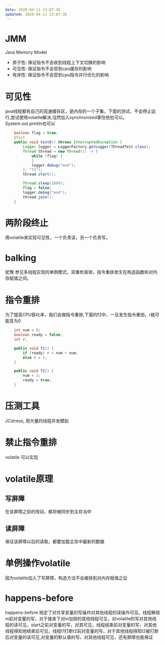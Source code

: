 ```yaml
---
date: 2020-04-11 13:07:36
updated: 2020-04-11 13:07:36
---
```


# JMM
 Java Memory Model
- 原子性: 保证指令不会收到线程上下文切换的影响
- 可见性: 保证指令不会受到cpu缓存的影响
- 有序性: 保证指令不会受到cpu指令并行优化的影响

<!-- more -->

# 可见性
 java线程都有自己的高速缓存区，是内存的一个子集，下面的测试，不会停止运行,尝试使用volatile解决,当然加入synchronized罩住他也可以。System.out.println也可以
```java
    boolean flag = true;
    @Test
    public void test8() throws InterruptedException {
        Logger logger = LoggerFactory.getLogger(ThreadTest.class);
        Thread thread = new Thread(() -> {
            while (flag) {
            }
            logger.debug("end");
        }, "t1");
        thread.start();

        Thread.sleep(1000);
        flag = false;
        logger.debug("end");
        thread.join();
    }
```

# 两阶段终止
 用volatile来实现可见性，一个负责读，另一个负责写。

# balking
 犹豫
 参见多线程实现的单例模式，双重检查锁，指令重排发生在构造函数和对内存赋值之间。

# 指令重排
 为了提高CPU吞吐率，我们会做指令重排,下面的f2中，一旦发生指令重拍，r就可能变为0
```java
    int num = 0;
    boolean ready = false;
    int r;

    public void f1() {
        if (ready) r = num + num;
        else r = 1;
    }

    public void f2() {
        num = 2;
        ready = true;
    }
```

# 压测工具
 JCstress, 用大量的线程并发模拟

# 禁止指令重排
 volatile 可以实现

# volatile原理
## 写屏障
 在该屏障之前的改动，都将被同步到主存当中
## 读屏障
 保证该屏障以后的读取，都要加载主存中最新的数据

# 单例操作volatile
 因为volatile加入了写屏障，构造方法不会被排到对内存赋值之后

# happens-before
 happens-before 规定了对共享变量的写操作对其他线程的读操作可见。线程解锁m前对变量的写，对于接来下对m加锁的其他线程可见，对volatile的写对其他线程的读可见，start之前对变量的写，对其可见，线程结束前对变量的写，对其他线程得知他结束后可见，线程t1打断t2前对变量的写，对于其他线程得知t2被打断后对变量的读可见,对变量的默认值的写，对其他线程可见，还有屏障也能保证